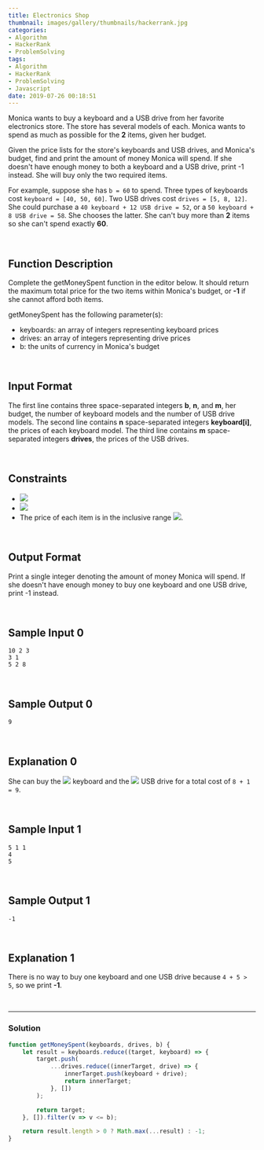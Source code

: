 ```yaml
---
title: Electronics Shop
thumbnail: images/gallery/thumbnails/hackerrank.jpg
categories:
- Algorithm
- HackerRank
- ProblemSolving
tags:
- Algorithm
- HackerRank
- ProblemSolving
- Javascript
date: 2019-07-26 00:18:51
---
```

  

Monica wants to buy a keyboard and a USB drive from her favorite electronics store. The store has several models of each. Monica wants to spend as much as possible for the **2** items, given her budget.

Given the price lists for the store's keyboards and USB drives, and Monica's budget, find and print the amount of money Monica will spend. If she doesn't have enough money to both a keyboard and a USB drive, print -1 instead. She will buy only the two required items.

For example, suppose she has `b = 60` to spend. Three types of keyboards cost `keyboard = [40, 50, 60]`. Two USB drives cost `drives = [5, 8, 12]`. She could purchase a `40 keyboard + 12 USB drive = 52`, or a `50 keyboard + 8 USB drive = 58`. She chooses the latter. She can't buy more than **2** items so she can't spend exactly **60**.

<br/>
<!-- more -->

## Function Description

Complete the getMoneySpent function in the editor below. It should return the maximum total price for the two items within Monica's budget, or **-1** if she cannot afford both items.

getMoneySpent has the following parameter(s):

- keyboards: an array of integers representing keyboard prices
- drives: an array of integers representing drive prices
- b: the units of currency in Monica's budget

<br/>

## Input Format

The first line contains three space-separated integers **b**, **n**, and **m**, her budget, the number of keyboard models and the number of USB drive models. 
The second line contains **n** space-separated integers **keyboard[i]**, the prices of each keyboard model. 
The third line contains **m** space-separated integers **drives**, the prices of the USB drives.

<br/>

## Constraints

- ![](https://latex.codecogs.com/gif.latex?1\leq&space;n,&space;m\leq&space;1000)
- ![](https://latex.codecogs.com/gif.latex?1\leq&space;b\leq&space;10^{6})
- The price of each item is in the inclusive range ![](https://latex.codecogs.com/gif.latex?\left&space;[&space;1,&space;10^{6}&space;\right&space;]).

<br/>

## Output Format

Print a single integer denoting the amount of money Monica will spend. If she doesn't have enough money to buy one keyboard and one USB drive, print -1 instead.

<br/>

## Sample Input 0
```
10 2 3
3 1
5 2 8
```

<br/>

## Sample Output 0
```
9
```

<br/>

## Explanation 0

She can buy the ![](https://latex.codecogs.com/gif.latex?2^{nd}) keyboard and the ![](https://latex.codecogs.com/gif.latex?3^{rd}) USB drive for a total cost of `8 + 1 = 9`.

<br/>

## Sample Input 1
```
5 1 1
4
5
```

<br/>

## Sample Output 1
```
-1
```

<br/>

## Explanation 1

There is no way to buy one keyboard and one USB drive because `4 + 5 > 5`, so we print **-1**.

<br/>

---

### Solution

```javascript
function getMoneySpent(keyboards, drives, b) {
    let result = keyboards.reduce((target, keyboard) => { 
        target.push(
            ...drives.reduce((innerTarget, drive) => { 
                innerTarget.push(keyboard + drive);
                return innerTarget;
            }, [])
        );

        return target;
    }, []).filter(v => v <= b);

    return result.length > 0 ? Math.max(...result) : -1;
}
```